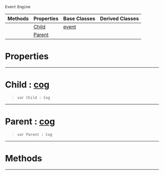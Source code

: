  `Event` `Engine`



|Methods|Properties|Base Classes|Derived Classes|
|---|---|---|---|
| |[ Child](https://plasmaengine.github.io/PlasmaDocs/Plasma1/C++/code_reference/class_reference/hierarchyevent.md#child-plasma-engine-docume)|[event](https://plasmaengine.github.io/PlasmaDocs/Plasma1/C++/code_reference/class_reference/event.md)| |
| |[ Parent](https://plasmaengine.github.io/PlasmaDocs/Plasma1/C++/code_reference/class_reference/hierarchyevent.md#parent-plasma-engine-docum)| | |


 #  Properties


---  
 #  Child : [cog](https://plasmaengine.github.io/PlasmaDocs/Plasma1/C++/code_reference/class_reference/cog.md)

> 
> ``` lang=cpp, name=Lightning
> var Child : Cog


---  
 #  Parent : [cog](https://plasmaengine.github.io/PlasmaDocs/Plasma1/C++/code_reference/class_reference/cog.md)

> 
> ``` lang=cpp, name=Lightning
> var Parent : Cog


---  
 #  Methods


---  
 

 